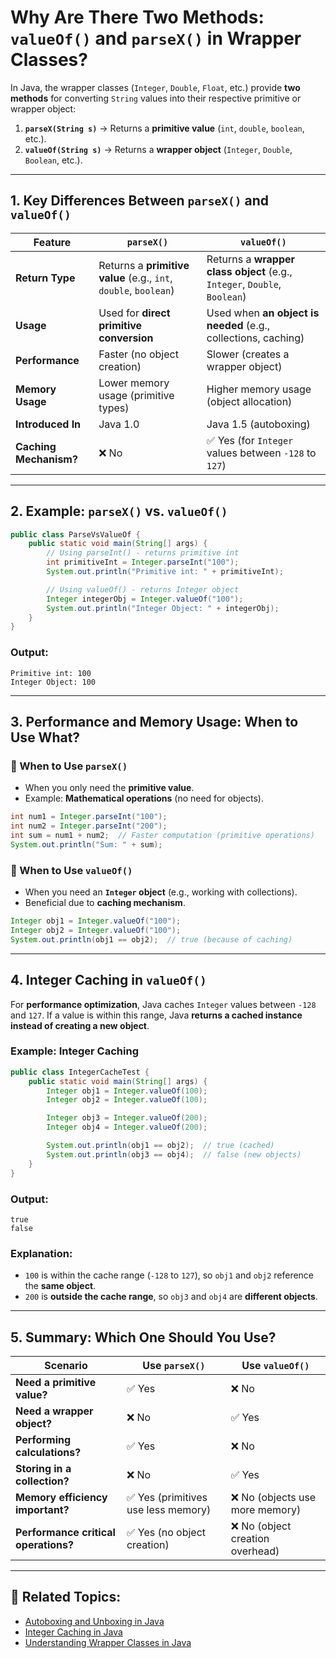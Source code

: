 # Why Are There Two Methods: `valueOf()` and `parseX()` in Wrapper Classes?

In Java, the wrapper classes (`Integer`, `Double`, `Float`, etc.) provide **two methods** for converting `String` values into their respective primitive or wrapper object:

1. **`parseX(String s)`** → Returns a **primitive value** (`int`, `double`, `boolean`, etc.).
2. **`valueOf(String s)`** → Returns a **wrapper object** (`Integer`, `Double`, `Boolean`, etc.).

---

## 1. Key Differences Between `parseX()` and `valueOf()`

| Feature            | `parseX()`                           | `valueOf()`                           |
|--------------------|------------------------------------|------------------------------------|
| **Return Type**    | Returns a **primitive value** (e.g., `int`, `double`, `boolean`) | Returns a **wrapper class object** (e.g., `Integer`, `Double`, `Boolean`) |
| **Usage**         | Used for **direct primitive conversion** | Used when **an object is needed** (e.g., collections, caching) |
| **Performance**   | Faster (no object creation)        | Slower (creates a wrapper object) |
| **Memory Usage**  | Lower memory usage (primitive types) | Higher memory usage (object allocation) |
| **Introduced In** | Java 1.0                           | Java 1.5 (autoboxing) |
| **Caching Mechanism?** | ❌ No                           | ✅ Yes (for `Integer` values between `-128` to `127`) |

---

## 2. Example: `parseX()` vs. `valueOf()`

```java
public class ParseVsValueOf {
    public static void main(String[] args) {
        // Using parseInt() - returns primitive int
        int primitiveInt = Integer.parseInt("100");
        System.out.println("Primitive int: " + primitiveInt);

        // Using valueOf() - returns Integer object
        Integer integerObj = Integer.valueOf("100");
        System.out.println("Integer Object: " + integerObj);
    }
}
```

### Output:
```
Primitive int: 100
Integer Object: 100
```

---

## 3. Performance and Memory Usage: When to Use What?

### 🔹 When to Use `parseX()`
- When you only need the **primitive value**.
- Example: **Mathematical operations** (no need for objects).

```java
int num1 = Integer.parseInt("100");
int num2 = Integer.parseInt("200");
int sum = num1 + num2;  // Faster computation (primitive operations)
System.out.println("Sum: " + sum);
```

### 🔹 When to Use `valueOf()`
- When you need an **`Integer` object** (e.g., working with collections).
- Beneficial due to **caching mechanism**.

```java
Integer obj1 = Integer.valueOf("100");
Integer obj2 = Integer.valueOf("100");
System.out.println(obj1 == obj2);  // true (because of caching)
```

---

## 4. Integer Caching in `valueOf()`

For **performance optimization**, Java caches `Integer` values between `-128` and `127`. If a value is within this range, Java **returns a cached instance instead of creating a new object**.

### Example: Integer Caching

```java
public class IntegerCacheTest {
    public static void main(String[] args) {
        Integer obj1 = Integer.valueOf(100);
        Integer obj2 = Integer.valueOf(100);

        Integer obj3 = Integer.valueOf(200);
        Integer obj4 = Integer.valueOf(200);

        System.out.println(obj1 == obj2);  // true (cached)
        System.out.println(obj3 == obj4);  // false (new objects)
    }
}
```

### Output:
```
true
false
```

### Explanation:
- `100` is within the cache range (`-128` to `127`), so `obj1` and `obj2` reference the **same object**.
- `200` is **outside the cache range**, so `obj3` and `obj4` are **different objects**.

---

## 5. Summary: Which One Should You Use?

| **Scenario** | **Use `parseX()`** | **Use `valueOf()`** |
|-------------|------------------|------------------|
| **Need a primitive value?** | ✅ Yes | ❌ No |
| **Need a wrapper object?** | ❌ No | ✅ Yes |
| **Performing calculations?** | ✅ Yes | ❌ No |
| **Storing in a collection?** | ❌ No | ✅ Yes |
| **Memory efficiency important?** | ✅ Yes (primitives use less memory) | ❌ No (objects use more memory) |
| **Performance critical operations?** | ✅ Yes (no object creation) | ❌ No (object creation overhead) |

---

## 🔗 Related Topics:
- [Autoboxing and Unboxing in Java](#)
- [Integer Caching in Java](#)
- [Understanding Wrapper Classes in Java](#)
